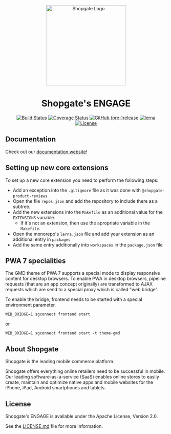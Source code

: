 <p align="center">
  <a href="https://www.shopgate.com/en/solutions/engage-mobile-app/" rel="noopener" target="_blank">
    <img width="250" src="https://d2ytbdjodkazy3.cloudfront.net/wp-content/uploads/2019/01/Logo_engage.svg.gzip" alt="Shopgate Logo">
  </a>
</p>

<h1 align="center">Shopgate's ENGAGE</h1>

<div align="center">

[![Build Status](https://travis-ci.org/shopgate/pwa.svg?branch=v6.X)](https://travis-ci.org/shopgate/pwa)
[![Coverage Status](https://coveralls.io/repos/github/shopgate/pwa/badge.svg?branch=v6.X)](https://coveralls.io/github/shopgate/pwa?branch=v6.X)
[![GitHub (pre-)release](https://img.shields.io/github/release/shopgate/pwa/all.svg)](https://github.com/shopgate/pwa/releases)
[![lerna](https://img.shields.io/badge/maintained%20with-lerna-cc00ff.svg)](https://lernajs.io/)
[![License](https://img.shields.io/badge/License-Apache%202.0-blue.svg)](https://opensource.org/licenses/Apache-2.0)

</div>

## Documentation

Check out our [documentation website](https://developer.shopgate.com/guides)!

## Setting up new core extensions

To set up a new core extension you need to perform the following steps:

* Add an exception into the `.gitignore` file as it was done with `@shopgate-product-reviews`.
* Open the file `repos.json` and add the repository to include there as a subtree.
* Add the new extensions into the `Makefile` as an additional value for the `EXTENSIONS` variable.
  * If it's not an extension, then use the apropriate variable in the `Makefile`.
* Open the monorepo's `lerna.json` file and add your extension as an additional entry in `packages`
* Add the same entry additionally into `workspaces` in the `package.json` file

## PWA 7 specialities
The GMD theme of PWA 7 supports a special mode to display responsive content for desktop browsers. To enable PWA in desktop browsers, pipeline requests (that are an app concept originally) are transformed to AJAX requests which are send to a special proxy which is called "web bridge".

To enable the bridge, frontend needs to be started with a special environment parameter.

```shell
WEB_BRIDGE=1 sgconnect frontend start
```
or
```shell
WEB_BRIDGE=1 sgconnect frontend start -t theme-gmd
```

## About Shopgate

Shopgate is the leading mobile commerce platform.

Shopgate offers everything online retailers need to be successful in mobile. Our leading
software-as-a-service (SaaS) enables online stores to easily create, maintain and optimize
native apps and mobile websites for the iPhone, iPad, Android smartphones and tablets.

## License

Shopgate's ENGAGE is available under the Apache License, Version 2.0.

See the [LICENSE.md](./LICENSE.md) file for more information.
